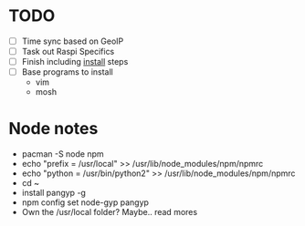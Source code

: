 # TODO

- [ ] Time sync based on GeoIP
- [ ] Task out Raspi Specifics
- [ ] Finish including [install](https://wiki.archlinux.org/index.php/Installation_guide) steps
- [ ] Base programs to install
  - vim
  - mosh

# Node notes

- pacman -S node npm
- echo "prefix = /usr/local" >> /usr/lib/node_modules/npm/npmrc
- echo "python = /usr/bin/python2" >> /usr/lib/node_modules/npm/npmrc
- cd ~
- install pangyp -g
- npm config set node-gyp pangyp
- Own the /usr/local folder?  Maybe.. read mores

